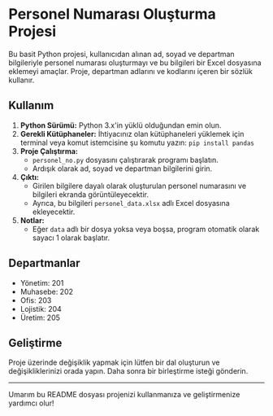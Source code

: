 <!DOCTYPE html>
<html lang="tr">
<head>
    <meta charset="UTF-8">
    <meta name="viewport" content="width=device-width, initial-scale=1.0">
</head>
<body>
    <h1>Personel Numarası Oluşturma Projesi</h1>
    <p>
        Bu basit Python projesi, kullanıcıdan alınan ad, soyad ve departman bilgileriyle personel numarası oluşturmayı ve bu bilgileri bir Excel dosyasına eklemeyi amaçlar. Proje, departman adlarını ve kodlarını içeren bir sözlük kullanır.
    </p>
    <h2>Kullanım</h2>
    <ol>
        <li><strong>Python Sürümü:</strong> Python 3.x'in yüklü olduğundan emin olun.</li>
        <li><strong>Gerekli Kütüphaneler:</strong> İhtiyacınız olan kütüphaneleri yüklemek için terminal veya komut istemcisine şu komutu yazın: <code>pip install pandas</code></li>
        <li>
            <strong>Proje Çalıştırma:</strong>
            <ul>
                <li><code>personel_no.py</code> dosyasını çalıştırarak programı başlatın.</li>
                <li>Ardışık olarak ad, soyad ve departman bilgilerini girin.</li>
            </ul>
        </li>
        <li><strong>Çıktı:</strong>
            <ul>
                <li>Girilen bilgilere dayalı olarak oluşturulan personel numarasını ve bilgileri ekranda görüntüleyecektir.</li>
                <li>Ayrıca, bu bilgileri <code>personel_data.xlsx</code> adlı Excel dosyasına ekleyecektir.</li>
            </ul>
        </li>
        <li>
            <strong>Notlar:</strong>
            <ul>
                <li>Eğer <code>data</code> adlı bir dosya yoksa veya boşsa, program otomatik olarak sayacı 1 olarak başlatır.</li>
            </ul>
        </li>
    </ol>
    <h2>Departmanlar</h2>
    <ul>
        <li>Yönetim: 201</li>
        <li>Muhasebe: 202</li>
        <li>Ofis: 203</li>
        <li>Lojistik: 204</li>
        <li>Üretim: 205</li>
    </ul>
    <h2>Geliştirme</h2>
    <p>
        Proje üzerinde değişiklik yapmak için lütfen bir dal oluşturun ve değişikliklerinizi orada yapın. Daha sonra bir birleştirme isteği gönderin.
    </p>
    <hr>
    <p>Umarım bu README dosyası projenizi kullanmanıza ve geliştirmenize yardımcı olur!</p>

</body>
</html>
